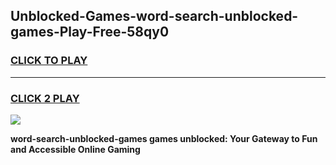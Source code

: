 
## Unblocked-Games-word-search-unblocked-games-Play-Free-58qy0
<h3>
<a href="https://premium76.site?title=word-search-unblocked-games&ref=20A">CLICK TO PLAY</a></h3>
<hr>

<h3>
<a href="https://premium76.site?title=word-search-unblocked-games&ref=20A">CLICK 2 PLAY</a>
  
</h3>

<a href="https://premium76.site?title=word-search-unblocked-games&ref=20A"><img src="https://clearcache.store/games.png"></a>


**word-search-unblocked-games games unblocked: Your Gateway to Fun and Accessible Online Gaming**

